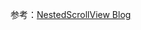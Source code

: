 参考：[NestedScrollView Blog](https://github.com/yangchong211/YCBlogs/blob/master/android/%E5%A4%8D%E6%9D%82%E6%8E%A7%E4%BB%B6/02.NestedScrollView.md)
